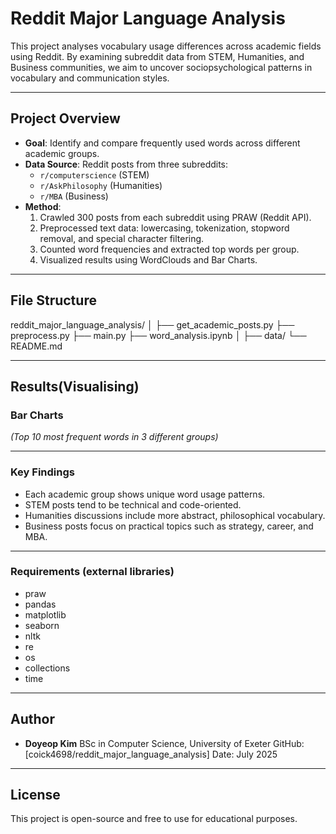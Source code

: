 # Reddit Major Language Analysis

This project analyses vocabulary usage differences across academic fields using Reddit.
By examining subreddit data from STEM, Humanities, and Business communities, we aim to uncover sociopsychological patterns in vocabulary and communication styles.

---

## Project Overview

- **Goal**: Identify and compare frequently used words across different academic groups.
- **Data Source**: Reddit posts from three subreddits:
  - `r/computerscience` (STEM)
  - `r/AskPhilosophy` (Humanities)
  - `r/MBA` (Business)
- **Method**:
  1. Crawled 300 posts from each subreddit using PRAW (Reddit API).
  2. Preprocessed text data: lowercasing, tokenization, stopword removal, and special character filtering.
  3. Counted word frequencies and extracted top words per group.
  4. Visualized results using WordClouds and Bar Charts.

---

## File Structure
reddit_major_language_analysis/
│
├── get_academic_posts.py
├── preprocess.py
├── main.py
├── word_analysis.ipynb
│
├── data/
└── README.md

---

## Results(Visualising)

### Bar Charts

*(Top 10 most frequent words in 3 different groups)*

---

### Key Findings

- Each academic group shows unique word usage patterns.
- STEM posts tend to be technical and code-oriented.
- Humanities discussions include more abstract, philosophical vocabulary.
- Business posts focus on practical topics such as strategy, career, and MBA.

---

### Requirements (external libraries)

- praw
- pandas
- matplotlib
- seaborn
- nltk
- re
- os
- collections
- time

---

## Author

- **Doyeop Kim**
  BSc in Computer Science, University of Exeter
  GitHub: [coick4698/reddit_major_language_analysis]
  Date: July 2025

---

## License

This project is open-source and free to use for educational purposes.
